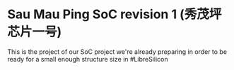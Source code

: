 # Sau Mau Ping SoC revision 1 (秀茂坪芯片一号)
This is the project of our SoC project we're already preparing in order to be ready
for a small enough structure size in #LibreSilicon
